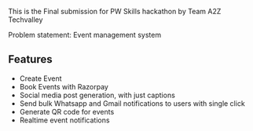 This is the Final submission for PW Skills hackathon by Team A2Z Techvalley

Problem statement: Event management system

## Features

- Create Event
- Book Events with Razorpay
- Social media post generation, with just captions
- Send bulk Whatsapp and Gmail notifications to users with single click
- Generate QR code for events
- Realtime event notifications

